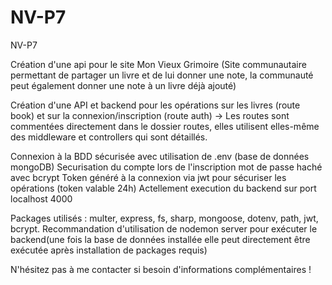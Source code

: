 # NV-P7
NV-P7

Création d'une api pour le site Mon Vieux Grimoire (Site communautaire permettant de partager un livre et de lui donner une note, la communauté peut également donner une note à un livre déjà ajouté)


Création d'une API et backend pour les opérations sur les livres (route book) et sur la connexion/inscription (route auth)
-> Les routes sont commentées directement dans le dossier routes, elles utilisent elles-même des middleware et controllers qui sont détaillés.

Connexion à la BDD sécurisée avec utilisation de .env (base de données mongoDB)
Securisation du compte lors de l'inscription mot de passe haché avec bcrypt
Token généré à la connexion via jwt pour sécuriser les opérations (token valable 24h)
Actellement execution du backend sur port localhost 4000


Packages utilisés : multer, express, fs, sharp, mongoose, dotenv, path, jwt, bcrypt.
Recommandation d'utilisation de nodemon server pour exécuter le backend(une fois la base de données installée elle peut directement être exécutée après installation de packages requis)

N'hésitez pas à me contacter si besoin d'informations complémentaires ! 
